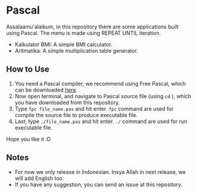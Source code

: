 # Pascal

Assalaamu'alaikum, in this repository there are some applications built using Pascal. The menu is made using REPEAT UNTIL iteration. 
<ul>
  <li>Kalkulator BMI: A simple BMI calculator.</li>
  <li>Aritmatika: A simple multiplication table generator.</li>
</ul>

## How to Use

1. You need a Pascal compiler, we recommend using Free Pascal, which can be downloaded <a href="https://www.freepascal.org/download.html" target="_blank">here</a>.
2. Now open terminal, and navigate to Pascal source file (using <code>cd</code> ), which you have downloaded from this repository.
3. Type <code>fpc file_name.pas</code> and hit enter. <code>fpc</code> command are used for compile the source file to produce executable file.
4. Last, type <code>./file_name.pas</code> and hit enter. <code>./</code> command are used for run executable file.

Hope you like it :D

## Notes
<ul>
  <li>For now we only release in Indonesian. Insya Allah in next release, we will add English too.</li>
  <li>If you have any suggestion, you can send an issue at this repository.</li>
</ul>
